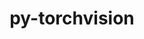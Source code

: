 ---
title: "py-torchvision"
layout: cache
categories: [package, develop-2024-06-09]
meta: {"versions": ["0.17.1", "0.18.1"], "compilers": ["apple-clang@=15.0.0", "gcc@=11.4.0"], "oss": ["ubuntu22.04", "ventura"], "platforms": ["darwin", "linux"], "targets": ["aarch64", "x86_64_v3"], "stacks": ["ml-darwin-aarch64-mps", "ml-linux-x86_64-cpu", "ml-linux-x86_64-cuda", "root"], "num_specs": 9, "num_specs_by_stack": {"root": 9, "ml-linux-x86_64-cpu": 3, "ml-darwin-aarch64-mps": 3, "ml-linux-x86_64-cuda": 3}}
spec_details: [{"hash": "3lmhirgk33smetyngm6g5r32deqwcram", "compiler": "gcc@=11.4.0", "versions": ["0.18.1"], "os": "ubuntu22.04", "platform": "linux", "target": "x86_64_v3", "variants": ["build_system=python_pip", "~ffmpeg", "+jpeg", "~nvjpeg", "+png", "~video_codec"], "stacks": ["root", "ml-linux-x86_64-cpu"], "size": "-", "tarball": "https://binaries.spack.io/releases/develop-2024-06-09/build_cache/linux-ubuntu22.04-x86_64_v3/gcc-11.4.0/py-torchvision-0.18.1/linux-ubuntu22.04-x86_64_v3-gcc-11.4.0-py-torchvision-0.18.1-3lmhirgk33smetyngm6g5r32deqwcram.spack"}, {"hash": "2cjzxbw36zquaar3yocg6fpatjtlb26a", "compiler": "apple-clang@=15.0.0", "versions": ["0.18.1"], "os": "ventura", "platform": "darwin", "target": "aarch64", "variants": ["build_system=python_pip", "~ffmpeg", "+jpeg", "~nvjpeg", "+png", "~video_codec"], "stacks": ["root", "ml-darwin-aarch64-mps"], "size": "-", "tarball": "https://binaries.spack.io/releases/develop-2024-06-09/build_cache/darwin-ventura-aarch64/apple-clang-15.0.0/py-torchvision-0.18.1/darwin-ventura-aarch64-apple-clang-15.0.0-py-torchvision-0.18.1-2cjzxbw36zquaar3yocg6fpatjtlb26a.spack"}, {"hash": "45da5nvbdqynncffxn5b2rgkeih772nt", "compiler": "gcc@=11.4.0", "versions": ["0.18.1"], "os": "ubuntu22.04", "platform": "linux", "target": "x86_64_v3", "variants": ["build_system=python_pip", "~ffmpeg", "+jpeg", "~nvjpeg", "+png", "~video_codec"], "stacks": ["ml-linux-x86_64-cuda", "root"], "size": "-", "tarball": "https://binaries.spack.io/releases/develop-2024-06-09/build_cache/linux-ubuntu22.04-x86_64_v3/gcc-11.4.0/py-torchvision-0.18.1/linux-ubuntu22.04-x86_64_v3-gcc-11.4.0-py-torchvision-0.18.1-45da5nvbdqynncffxn5b2rgkeih772nt.spack"}, {"hash": "veuk4knw7ra2nn25oi5novwjl7tmuumw", "compiler": "gcc@=11.4.0", "versions": ["0.18.1"], "os": "ubuntu22.04", "platform": "linux", "target": "x86_64_v3", "variants": ["build_system=python_pip", "~ffmpeg", "+jpeg", "~nvjpeg", "+png", "~video_codec"], "stacks": ["root", "ml-linux-x86_64-cpu"], "size": "-", "tarball": "https://binaries.spack.io/releases/develop-2024-06-09/build_cache/linux-ubuntu22.04-x86_64_v3/gcc-11.4.0/py-torchvision-0.18.1/linux-ubuntu22.04-x86_64_v3-gcc-11.4.0-py-torchvision-0.18.1-veuk4knw7ra2nn25oi5novwjl7tmuumw.spack"}, {"hash": "uhgnm5tau5viejmnawnpvdyxotiftsgb", "compiler": "gcc@=11.4.0", "versions": ["0.18.1"], "os": "ubuntu22.04", "platform": "linux", "target": "x86_64_v3", "variants": ["build_system=python_pip", "~ffmpeg", "+jpeg", "~nvjpeg", "+png", "~video_codec"], "stacks": ["ml-linux-x86_64-cuda", "root"], "size": "-", "tarball": "https://binaries.spack.io/releases/develop-2024-06-09/build_cache/linux-ubuntu22.04-x86_64_v3/gcc-11.4.0/py-torchvision-0.18.1/linux-ubuntu22.04-x86_64_v3-gcc-11.4.0-py-torchvision-0.18.1-uhgnm5tau5viejmnawnpvdyxotiftsgb.spack"}, {"hash": "chmmuocot4pnlqbg3afj5uvp4zbdeagy", "compiler": "gcc@=11.4.0", "versions": ["0.17.1"], "os": "ubuntu22.04", "platform": "linux", "target": "x86_64_v3", "variants": ["build_system=python_pip", "~ffmpeg", "+jpeg", "~nvjpeg", "+png", "~video_codec"], "stacks": ["root", "ml-linux-x86_64-cpu"], "size": "-", "tarball": "https://binaries.spack.io/releases/develop-2024-06-09/build_cache/linux-ubuntu22.04-x86_64_v3/gcc-11.4.0/py-torchvision-0.17.1/linux-ubuntu22.04-x86_64_v3-gcc-11.4.0-py-torchvision-0.17.1-chmmuocot4pnlqbg3afj5uvp4zbdeagy.spack"}, {"hash": "3rrpa5zdlnyrwctg5o3ht2rmqxfocno4", "compiler": "apple-clang@=15.0.0", "versions": ["0.18.1"], "os": "ventura", "platform": "darwin", "target": "aarch64", "variants": ["build_system=python_pip", "~ffmpeg", "+jpeg", "~nvjpeg", "+png", "~video_codec"], "stacks": ["root", "ml-darwin-aarch64-mps"], "size": "-", "tarball": "https://binaries.spack.io/releases/develop-2024-06-09/build_cache/darwin-ventura-aarch64/apple-clang-15.0.0/py-torchvision-0.18.1/darwin-ventura-aarch64-apple-clang-15.0.0-py-torchvision-0.18.1-3rrpa5zdlnyrwctg5o3ht2rmqxfocno4.spack"}, {"hash": "zoahkpc4tbnt5ro6otedfriqokjmpuhf", "compiler": "gcc@=11.4.0", "versions": ["0.17.1"], "os": "ubuntu22.04", "platform": "linux", "target": "x86_64_v3", "variants": ["build_system=python_pip", "~ffmpeg", "+jpeg", "~nvjpeg", "+png", "~video_codec"], "stacks": ["ml-linux-x86_64-cuda", "root"], "size": "-", "tarball": "https://binaries.spack.io/releases/develop-2024-06-09/build_cache/linux-ubuntu22.04-x86_64_v3/gcc-11.4.0/py-torchvision-0.17.1/linux-ubuntu22.04-x86_64_v3-gcc-11.4.0-py-torchvision-0.17.1-zoahkpc4tbnt5ro6otedfriqokjmpuhf.spack"}, {"hash": "vbvtmi4mkq2v3m2vjyleyux2uhzkdewv", "compiler": "apple-clang@=15.0.0", "versions": ["0.17.1"], "os": "ventura", "platform": "darwin", "target": "aarch64", "variants": ["build_system=python_pip", "~ffmpeg", "+jpeg", "~nvjpeg", "+png", "~video_codec"], "stacks": ["root", "ml-darwin-aarch64-mps"], "size": "-", "tarball": "https://binaries.spack.io/releases/develop-2024-06-09/build_cache/darwin-ventura-aarch64/apple-clang-15.0.0/py-torchvision-0.17.1/darwin-ventura-aarch64-apple-clang-15.0.0-py-torchvision-0.17.1-vbvtmi4mkq2v3m2vjyleyux2uhzkdewv.spack"}]
---